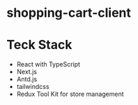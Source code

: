 # shopping-cart-client

# Teck Stack
- React with TypeScript
- Next.js
- Antd.js
- tailwindcss
- Redux Tool Kit for store management
